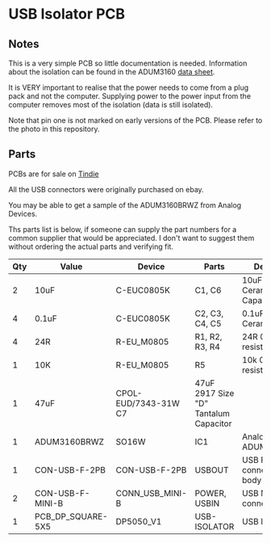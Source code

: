 USB Isolator PCB
================


Notes
-----

This is a very simple PCB so little documentation is needed.  Information
about the isolation can be found in the ADUM3160 [data sheet](http://www.analog.com/en/interface-isolation/digital-isolators/adum3160/products/product.html).

It is VERY important to realise that the power needs to come from a plug
pack and not the computer.  Supplying power to the power input from the
computer removes most of the isolation (data is still isolated).

Note that pin one is not marked on early versions of the PCB. Please refer
to the photo in this repository.

Parts
-----

PCBs are for sale on [Tindie](https://www.tindie.com/products/TomKeddie/usb-isolator-pcb-only/)

All the USB connectors were originally purchased on ebay.

You may be able to get a sample of the ADUM3160BRWZ from Analog Devices.

Ths parts list is below, if someone can supply the part numbers for a common
supplier that would be appreciated.  I don't want to suggest them without
ordering the actual parts and verifying fit.

| Qty | Value | Device | Parts | Description | 
| --- | ----- | ------ | ----- | ----------- | 
| 2 | 10uF | C-EUC0805K | C1, C6 | 10uF 0805 Ceramic Capacitor |
| 4 | 0.1uF | C-EUC0805K | C2, C3, C4, C5 | 0.1uF 0805 Ceramic Capactor |
| 4 | 24R | R-EU_M0805 | R1, R2, R3, R4 | 24R 0805 5% resistor |
| 1 | 10K | R-EU_M0805 | R5 | 10k 0805 5% resistor |
| 1 | 47uF | CPOL-EUD/7343-31W C7 | 47uF 2917 Size "D" Tantalum Capacitor |
| 1 | ADUM3160BRWZ | SO16W | IC1 | Analog Devices ADUM3160BRWZ | 
| 1 | CON-USB-F-2PB | CON-USB-F-2PB | USBOUT | USB Female connector with 2 body pins | 
| 2 | CON-USB-F-MINI-B | CONN_USB_MINI-B | POWER, USBIN | USB Mini Female connector | 
| 1 | PCB_DP_SQUARE-5X5 | DP5050_V1 | USB-ISOLATOR | USB Isolator PCB |
